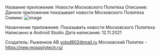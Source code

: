 Название приложения: Новости Московского Политеха
Описание: Данное приложение показывает новости Московского Политеха
Снимки:
![image](https://user-images.githubusercontent.com/61496399/141461760-118f2c63-9f0d-40d2-a496-7dbbbcb74f99.png)


Назанчение приложения: Показывать новости Московского Политеха
Написанно в Android Studio
Дата написания: 12.11.2021

Создатель: Рыженков АВ volod902@mail.ru
Московский Политех - https://new.mospolytech.ru/
